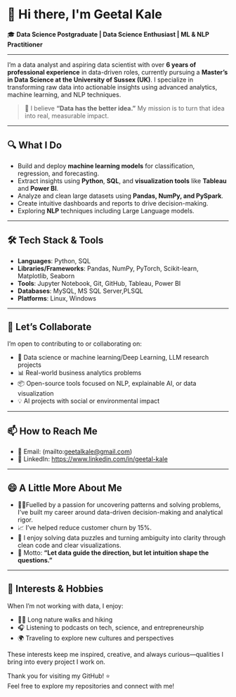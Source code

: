 # 👋 Hi there, I'm Geetal Kale

🎓 **Data Science Postgraduate | Data Science Enthusiast | ML & NLP Practitioner**

---

I’m a data analyst and aspiring data scientist with over **6 years of professional experience** in data-driven roles, currently pursuing a **Master’s in Data Science at the University of Sussex (UK)**. I specialize in transforming raw data into actionable insights using advanced analytics, machine learning, and NLP techniques.

> 🧠 I believe **“Data has the better idea.”** My mission is to turn that idea into real, measurable impact.

---

## 🔍 What I Do

- Build and deploy **machine learning models** for classification, regression, and forecasting.
- Extract insights using **Python**, **SQL**, and **visualization tools** like **Tableau** and **Power BI**.
- Analyze and clean large datasets using **Pandas, NumPy, and PySpark**.
- Create intuitive dashboards and reports to drive decision-making.
- Exploring **NLP** techniques including Large Language models.
---

## 🛠️ Tech Stack & Tools

- **Languages**: Python, SQL 
- **Libraries/Frameworks**: Pandas, NumPy, PyTorch, Scikit-learn, Matplotlib, Seaborn 
- **Tools**: Jupyter Notebook, Git, GitHub, Tableau, Power BI
- **Databases**: MySQL, MS SQL Server,PLSQL
- **Platforms**: Linux, Windows

---

## 🤝 Let’s Collaborate

I’m open to contributing to or collaborating on:

- 🔬 Data science or machine learning/Deep Learning, LLM research projects
- 📊 Real-world business analytics problems
- 📦 Open-source tools focused on NLP, explainable AI, or data visualization
- 💡 AI projects with social or environmental impact

---

## 📫 How to Reach Me

- 📧 Email: (mailto:geetalkale@gmail.com)
- 🔗 LinkedIn: https://www.linkedin.com/in/geetal-kale
---

## 😄 A Little More About Me

- 🧑‍💻Fuelled by a passion for uncovering patterns and solving problems, I’ve built my career around data-driven decision-making and analytical rigor.
- 📈 I’ve helped reduce customer churn by 15%.
- 🧩 I enjoy solving data puzzles and turning ambiguity into clarity through clean code and clear visualizations.
- 🎯 Motto: **“Let data guide the direction, but let intuition shape the questions.”**

---

## 🎯 Interests & Hobbies

When I’m not working with data, I enjoy:

- 🚶‍♀️ Long nature walks and hiking
- 🎧 Listening to podcasts on tech, science, and entrepreneurship
- 🌍 Traveling to explore new cultures and perspectives

These interests keep me inspired, creative, and always curious—qualities I bring into every project I work on.

Thank you for visiting my GitHub! ⭐  
Feel free to explore my repositories and connect with me!

<!---
Geetal28/Geetal28 is a ✨ special ✨ repository because its `README.md` (this file) appears on your GitHub profile.
You can click the Preview link to take a look at your changes.
--->
